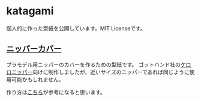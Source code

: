 # katagami
個人的に作った型紙を公開しています。MIT Licenseです。

## [ニッパーカバー](https://github.com/thatblue/katagami/blob/master/%E3%83%8B%E3%83%83%E3%83%91%E3%83%BC%E3%82%AB%E3%83%90%E3%83%BC.pdf)
プラモデル用ニッパーのカバーを作るための型紙です。
ゴットハンド社の[ケロロニッパー](http://shop.godhandtool.com/shopdetail/000000003987/)向けに制作しましたが、近いサイズのニッパーであれば同じように使用可能かもしれません。

作り方は[こちら](http://blog.innotamago.com/entry/2018/03/01/013245)が参考になると思います。
